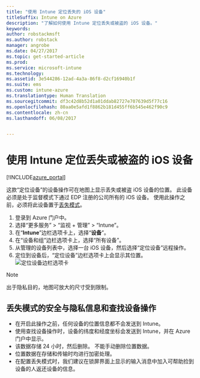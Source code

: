 ```yaml
---
title: "使用 Intune 定位丢失的 iOS 设备"
titleSuffix: Intune on Azure
description: "了解如何使用 Intune 定位丢失或被盗的 iOS 设备。"
keywords: 
author: robstackmsft
ms.author: robstack
manager: angrobe
ms.date: 04/27/2017
ms.topic: get-started-article
ms.prod: 
ms.service: microsoft-intune
ms.technology: 
ms.assetid: 3e544286-12ad-4a3a-86f8-d2cf16940b1f
ms.suite: ems
ms.custom: intune-azure
ms.translationtype: Human Translation
ms.sourcegitcommit: df3c42d8b52d1a01ddab82727e707639d5f77c16
ms.openlocfilehash: 80aa0e5afd1f8862b181d455ff6b545e462f90c9
ms.contentlocale: zh-cn
ms.lasthandoff: 06/08/2017


---
```


# <a name="locate-lost-or-stolen-ios-devices-with-intune"></a>使用 Intune 定位丢失或被盗的 iOS 设备


[!INCLUDE[azure_portal](./includes/azure_portal.md)]

这款“定位设备”的设备操作可在地图上显示丢失或被盗 iOS 设备的位置。 此设备必须是处于监督模式下通过 EDP 注册的公司所有的 iOS 设备。 使用此操作之前，必须将此设备置于[丢失模式](/intune-azure/manage-devices/lost-mode.md)。

1. 登录到 Azure 门户中。
2. 选择“更多服务” > “监视 + 管理” > “Intune”。
3. 在“**Intune**”边栏选项卡上，选择“**设备**”。
4. 在“设备和组”边栏选项卡上，选择“所有设备”。
5. 从管理的设备列表中，选择一台 iOS 设备，然后选择“定位设备”远程操作。
6. 定位到设备后，“定位设备”边栏选项卡上会显示其位置。
    ![定位设备边栏选项卡](./media/locate-device.png)

>[!NOTE]
>出于隐私目的，地图可放大的尺寸受到限制。

## <a name="security-and-privacy-information-for-the-lost-mode-and-locate-device-actions"></a>丢失模式的安全与隐私信息和查找设备操作
- 在开启此操作之前，任何设备的位置信息都不会发送到 Intune。
- 使用查找设备操作时，设备的纬度和经度坐标会发送到 Intune，并在 Azure 门户中显示。
- 该数据存储 24 小时，然后删除。 不能手动删除位置数据。
- 位置数据在存储和传输时均进行加密处理。
- 在配置丢失模式时，我们建议在锁屏界面上显示的输入消息中加入可帮助捡到设备的人返还设备的信息。


